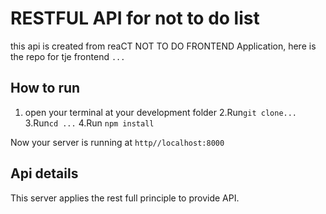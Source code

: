 # RESTFUL API for not to do list
this api is created from reaCT NOT TO DO FRONTEND Application, here is the repo for tje frontend `...`
## How to run 
1. open your terminal at your development folder
2.Run`git clone...`
3.Run`cd ...`
4.Run `npm install`

Now your server is running at `http//localhost:8000`
## Api details
This server applies the rest full principle to provide API.